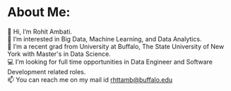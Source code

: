 # About Me:

👋 Hi, I’m Rohit Ambati.<br>👀 I’m interested in Big Data, Machine Learning, and Data Analytics.<br>🌱 I’m a recent grad from University at Buffalo, The State University of New York with Master's in Data Science.<br>💻 I’m looking for full time opportunities in Data Engineer and Software Development related roles.<br>📫 You can reach me on my mail id rhttamb@buffalo.edu


